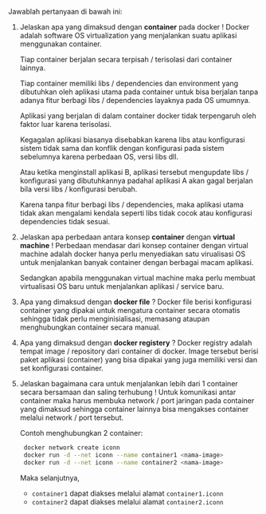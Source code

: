 Jawablah pertanyaan di bawah ini:

1. Jelaskan apa yang dimaksud dengan **container** pada docker !
   Docker adalah software OS virtualization yang menjalankan suatu aplikasi menggunakan container.

   Tiap container berjalan secara terpisah / terisolasi dari container lainnya.

   Tiap container memiliki libs / dependencies dan environment yang dibutuhkan oleh aplikasi utama pada container untuk bisa berjalan tanpa adanya fitur berbagi libs / dependencies layaknya pada OS umumnya.

   Aplikasi yang berjalan di dalam container docker tidak terpengaruh oleh faktor luar karena terisolasi.

   Kegagalan aplikasi biasanya disebabkan karena libs atau konfigurasi sistem tidak sama dan konflik dengan konfigurasi pada sistem sebelumnya karena perbedaan OS, versi libs dll.

   Atau ketika menginstall aplikasi B, aplikasi tersebut mengupdate libs / konfigurasi yang dibutuhkannya padahal aplikasi A akan gagal berjalan bila versi libs / konfigurasi berubah.

   Karena tanpa fitur berbagi libs / dependencies, maka aplikasi utama tidak akan mengalami kendala seperti libs tidak cocok atau konfigurasi dependencies tidak sesuai.

2. Jelaskan apa perbedaan antara konsep **container** dengan **virtual machine** !
   Perbedaan mendasar dari konsep container dengan virtual machine adalah docker hanya perlu menyediakan satu virualisasi OS untuk menjalankan banyak container dengan berbagai macam aplikasi.

   Sedangkan apabila menggunakan virtual machine maka perlu membuat virtualisasi OS baru untuk menjalankan aplikasi / service baru.

3. Apa yang dimaksud dengan **docker file** ?
   Docker file berisi konfigurasi container yang dipakai untuk mengatura container secara otomatis sehingga tidak perlu menginisialisasi, memasang ataupan menghubungkan container secara manual.
4. Apa yang dimaksud dengan **docker registery** ?
   Docker registry adalah tempat image / repository dari container di docker. Image tersebut berisi paket aplikasi (container) yang bisa dipakai yang juga memiliki versi dan set konfigurasi container.
5. Jelaskan bagaimana cara untuk menjalankan lebih dari 1 container secara bersamaan dan saling terhubung !
   Untuk komunikasi antar container maka harus membuka network / port jaringan pada container yang dimaksud sehingga container lainnya bisa mengakses container melalui network / port tersebut.

   Contoh menghubungkan 2 container:

   ```sh
    docker network create iconn
    docker run -d --net iconn --name container1 <nama-image>
    docker run -d --net iconn --name container2 <nama-image>
   ```

   Maka selanjutnya,

   - `container1` dapat diakses melalui alamat `container1.iconn`
   - `container2` dapat diakses melalui alamat `container2.iconn`
